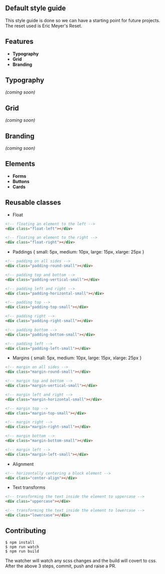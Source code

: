 ## Default style guide

This style guide is done so we can have a starting point for future projects.
The reset used is Eric Meyer's Reset.

## Features
- **Typography**
- **Grid**
- **Branding**

## Typography
_(coming soon)_

## Grid
_(coming soon)_

## Branding
_(coming soon)_

## Elements
- **Forms**
- **Buttons**
- **Cards**

## Reusable classes
- Float
```html
<!-- floating an element to the left -->
<div class="float-left"></div>

<!-- floating an element to the right -->
<div class="float-right"></div>
```

- Paddings { small: 5px, medium: 10px, large: 15px, xlarge: 25px }
```html
<!-- padding on all sides -->
<div class="padding-round-small"></div>

<!-- padding top and bottom -->
<div class="padding-vertical-small"></div>

<!-- padding left and right -->
<div class="padding-horizontal-small"></div>

<!-- padding top -->
<div class="padding-top-small"></div>

<!-- padding right -->
<div class="padding-right-small"></div>

<!-- padding bottom -->
<div class="padding-bottom-small"></div>

<!-- padding left -->
<div class="padding-left-small"></div>
```

- Margins { small: 5px, medium: 10px, large: 15px, xlarge: 25px }
```html
<!-- margin on all sides -->
<div class="margin-round-small"></div>

<!-- margin top and bottom -->
<div class="margin-vertical-small"></div>

<!-- margin left and right -->
<div class="margin-horizontal-small"></div>

<!-- margin top -->
<div class="margin-top-small"></div>

<!-- margin right -->
<div class="margin-right-small"></div>

<!-- margin bottom -->
<div class="margin-bottom-small"></div>

<!-- margin left -->
<div class="margin-left-small"></div>
```

- Alignment
```html
<!-- horizontally centering a block element -->
<div class="center-align"></div>
```

- Text transforms
```html
<!-- transforming the text inside the element to uppercase -->
<div class="uppercase"></div>

<!-- transforming the text inside the element to lowercase -->
<div class="lowercase"></div>
```

## Contributing
```
$ npm install
$ npm run watch
$ npm run build
```
The watcher will watch any scss changes and the build will covert to css.
After the above 3 steps, commit, push and raise a PR.
